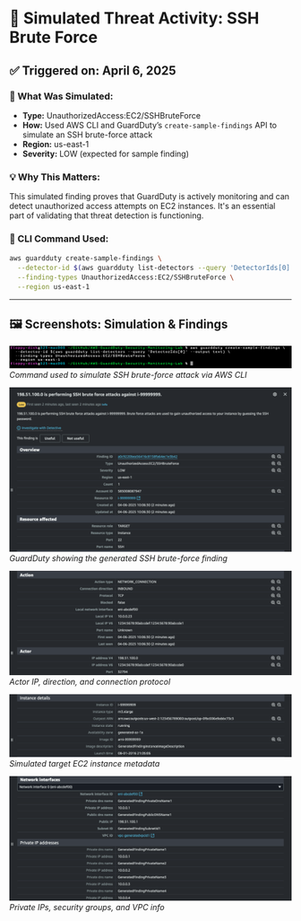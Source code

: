 # 🧪 Simulated Threat Activity: SSH Brute Force

## ✅ Triggered on: April 6, 2025

### 🎯 What Was Simulated:
- **Type:** UnauthorizedAccess:EC2/SSHBruteForce
- **How:** Used AWS CLI and GuardDuty’s `create-sample-findings` API to simulate an SSH brute-force attack
- **Region:** us-east-1
- **Severity:** LOW (expected for sample finding)

### 💡 Why This Matters:
This simulated finding proves that GuardDuty is actively monitoring and can detect unauthorized access attempts on EC2 instances. It's an essential part of validating that threat detection is functioning.

### 🧪 CLI Command Used:
```bash
aws guardduty create-sample-findings \
  --detector-id $(aws guardduty list-detectors --query 'DetectorIds[0]' --output text) \
  --finding-types UnauthorizedAccess:EC2/SSHBruteForce \
  --region us-east-1
```
---

## 🖼️ Screenshots: Simulation & Findings

![CLI Simulation Command](../screenshots/cli-simulation-command.png)  
*Command used to simulate SSH brute-force attack via AWS CLI*

![Finding Overview](../screenshots/simulated-finding-sshbrute-overview.png)  
*GuardDuty showing the generated SSH brute-force finding*

![Actor Details](../screenshots/simulated-finding-sshbrute-action-actor.png)  
*Actor IP, direction, and connection protocol*

![EC2 Instance Info](../screenshots/simulated-finding-sshbrute-instance.png)  
*Simulated target EC2 instance metadata*

![Network Interface Details](../screenshots/simulated-finding-sshbrute-network-ip.png)  
*Private IPs, security groups, and VPC info*
